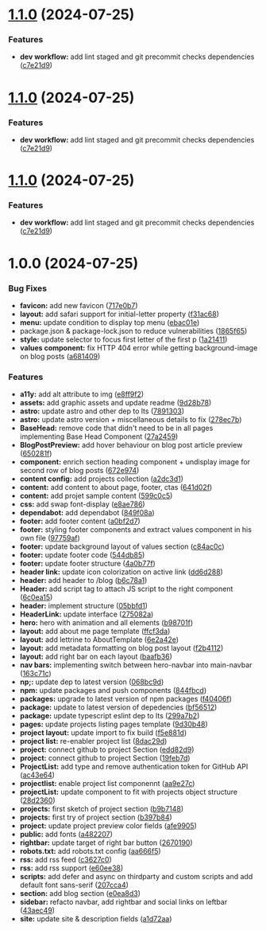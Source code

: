 # [1.1.0](https://github.com/NicolasTOISON/Portfolio/compare/v1.0.0...v1.1.0) (2024-07-25)

### Features

- **dev workflow:** add lint staged and git precommit checks dependencies ([c7e21d9](https://github.com/NicolasTOISON/Portfolio/commit/c7e21d948f937baa877f6c6c928436cc397f8866))

# [1.1.0](https://github.com/NicolasTOISON/Portfolio/compare/v1.0.0...v1.1.0) (2024-07-25)

### Features

- **dev workflow:** add lint staged and git precommit checks dependencies ([c7e21d9](https://github.com/NicolasTOISON/Portfolio/commit/c7e21d948f937baa877f6c6c928436cc397f8866))

# [1.1.0](https://github.com/NicolasTOISON/Portfolio/compare/v1.0.0...v1.1.0) (2024-07-25)

### Features

- **dev workflow:** add lint staged and git precommit checks dependencies ([c7e21d9](https://github.com/NicolasTOISON/Portfolio/commit/c7e21d948f937baa877f6c6c928436cc397f8866))

# 1.0.0 (2024-07-25)

### Bug Fixes

- **favicon:** add new favicon ([717e0b7](https://github.com/NicolasTOISON/Portfolio/commit/717e0b7c784a38ab93a9625ddb6b9555189df99d))
- **layout:** add safari support for initial-letter property ([f31ac68](https://github.com/NicolasTOISON/Portfolio/commit/f31ac68d754088fdfc807da6f3a9b2de76b1b467))
- **menu:** update condition to display top menu ([ebac01e](https://github.com/NicolasTOISON/Portfolio/commit/ebac01ea06e3566342f3af516ad1d82e2a9880a2))
- package.json & package-lock.json to reduce vulnerabilities ([1865f65](https://github.com/NicolasTOISON/Portfolio/commit/1865f65f2123cef5e1991ff64c0c6ab014e2a840))
- **style:** update selector to focus first letter of the first p ([1a21411](https://github.com/NicolasTOISON/Portfolio/commit/1a21411290c00b740afc2065af439ce7796dc9ae))
- **values component:** fix HTTP 404 error while getting background-image on blog posts ([a681409](https://github.com/NicolasTOISON/Portfolio/commit/a681409adbcbe225f4b33023d86ea61426f01bd0))

### Features

- **a11y:** add alt attribute to img ([e8ff9f2](https://github.com/NicolasTOISON/Portfolio/commit/e8ff9f2acba905663c5ba1c8eecec4840f4dabeb))
- **assets:** add graphic assets and update readme ([9d28b78](https://github.com/NicolasTOISON/Portfolio/commit/9d28b78b812afecd81ed641ede654a879b3c5242))
- **astro:** update astro and other dep to lts ([7891303](https://github.com/NicolasTOISON/Portfolio/commit/7891303c8b4faa0844ffce65c07b05e3a39f9854))
- **astro:** update astro version + miscellaneous details to fix ([278ec7b](https://github.com/NicolasTOISON/Portfolio/commit/278ec7b038c73079a85d69a68282d170677e6c67))
- **BaseHead:** remove code that didn't need to be in all pages implementing Base Head Component ([27a2459](https://github.com/NicolasTOISON/Portfolio/commit/27a2459b26f92be4413e09ab517e5d0f0e9e8446))
- **BlogPostPreview:** add hover behaviour on blog post article preview ([650281f](https://github.com/NicolasTOISON/Portfolio/commit/650281fb74d1bb7332b7778fbc1e57eb8faed426))
- **component:** enrich section heading component + undisplay image for second row of blog posts ([672e974](https://github.com/NicolasTOISON/Portfolio/commit/672e974008853e6433057bedbf0b687c5b441657))
- **content config:** add projects collection ([a2dc3d1](https://github.com/NicolasTOISON/Portfolio/commit/a2dc3d14d37f1a078be1f6d23884ed67fc1f7efc))
- **content:** add content to about page, footer, ctas ([641d02f](https://github.com/NicolasTOISON/Portfolio/commit/641d02f451ce89efdd0068f6cca52b408d213b9b))
- **content:** add projet sample content ([599c0c5](https://github.com/NicolasTOISON/Portfolio/commit/599c0c5e848084b65423378f0eecce1c71e0f171))
- **css:** add swap font-display ([e8ae786](https://github.com/NicolasTOISON/Portfolio/commit/e8ae78675aed30a9848286fee4dee74ffcd86369))
- **dependabot:** add dependabot ([849f08a](https://github.com/NicolasTOISON/Portfolio/commit/849f08ae15c64769f04b18dc220d89ac55794149))
- **footer:** add footer content ([a0bf2d7](https://github.com/NicolasTOISON/Portfolio/commit/a0bf2d750a2462dfe7f5149680c53a36f0ccbc5b))
- **footer:** styling footer components and extract values component in his own file ([97759af](https://github.com/NicolasTOISON/Portfolio/commit/97759afd2673b62448ae1a30230ea4b8d1207e3d))
- **footer:** update background layout of values section ([c84ac0c](https://github.com/NicolasTOISON/Portfolio/commit/c84ac0c5b5fd0b99a7f50ccc178f43f2fc31f034))
- **footer:** update footer code ([544db85](https://github.com/NicolasTOISON/Portfolio/commit/544db851afff48fdfd89b7643ba0c3dda0c1a6ac))
- **footer:** update footer structure ([4a0b77f](https://github.com/NicolasTOISON/Portfolio/commit/4a0b77f3c23c8e23c4a63c82de590a9c565b538e))
- **header link:** update icon colorization on active link ([dd6d288](https://github.com/NicolasTOISON/Portfolio/commit/dd6d2880c72ef2a4d7e70694a3bcdc8c85cf0657))
- **header:** add header to /blog ([b6c78a1](https://github.com/NicolasTOISON/Portfolio/commit/b6c78a1a142e8583329c07333d816ac5dcc8529f))
- **Header:** add script tag to attach JS script to the right component ([6c0ea15](https://github.com/NicolasTOISON/Portfolio/commit/6c0ea156ca28fd67f4325fb905ddb0e8f42bdfe6))
- **header:** implement structure ([05bbfd1](https://github.com/NicolasTOISON/Portfolio/commit/05bbfd17d8246292fb8344a2af1636290d10da67))
- **HeaderLink:** update interface ([275082a](https://github.com/NicolasTOISON/Portfolio/commit/275082a8c5206106c156127c107454f77d565df8))
- **hero:** hero with animation and all elements ([b98701f](https://github.com/NicolasTOISON/Portfolio/commit/b98701f371e77fd451bf1eca98c025a69325552e))
- **layout:** add about me page template ([ffcf3da](https://github.com/NicolasTOISON/Portfolio/commit/ffcf3da91f70787407d23e5ced7dc56510103c79))
- **layout:** add lettrine to AboutTemplate ([6e2a42e](https://github.com/NicolasTOISON/Portfolio/commit/6e2a42e0a267c6e3e58062efc04b523e1c25eaf8))
- **layout:** add metadata formatting on blog post layout ([f2b4112](https://github.com/NicolasTOISON/Portfolio/commit/f2b4112dc3fec6f3948427b23366392f64cad197))
- **layout:** add right bar on each layout ([baafb36](https://github.com/NicolasTOISON/Portfolio/commit/baafb3696952a4eb0d445e3f880e846f25730c9f))
- **nav bars:** implementing switch between hero-navbar into main-navbar ([163c71c](https://github.com/NicolasTOISON/Portfolio/commit/163c71c995812f493f98348ebea86eb065b35206))
- **np;:** update dep to latest version ([068bc9d](https://github.com/NicolasTOISON/Portfolio/commit/068bc9df12e3e86269ef0ae4804b84fb9773af77))
- **npm:** update packages and push components ([844fbcd](https://github.com/NicolasTOISON/Portfolio/commit/844fbcd061b1b1d93fb4bcec391fff73fb93d6fc))
- **packages:** upgrade to latest version of npm packages ([f40406f](https://github.com/NicolasTOISON/Portfolio/commit/f40406f27c76e835320b71f4bc8348f61bff615a))
- **package:** update to latest version of depedencies ([bf56512](https://github.com/NicolasTOISON/Portfolio/commit/bf565129b9c8320016509f9c4685cf046963003c))
- **package:** update typescript eslint dep to lts ([299a7b2](https://github.com/NicolasTOISON/Portfolio/commit/299a7b22795200cc60f7a52b88c960ef21dd7b33))
- **pages:** update projects listing pages template ([9d30b48](https://github.com/NicolasTOISON/Portfolio/commit/9d30b48293754e866b4c142a4e9fa5177ca91d25))
- **project layout:** update import to fix build ([f5e881d](https://github.com/NicolasTOISON/Portfolio/commit/f5e881d7f89b5221d458f3f2b95d9b6060af5e08))
- **project list:** re-enabler project list ([8dac29d](https://github.com/NicolasTOISON/Portfolio/commit/8dac29d50849260775008fc372a664a636abf66d))
- **project:** connect github to project Section ([edd82d9](https://github.com/NicolasTOISON/Portfolio/commit/edd82d93afbdbcb856a99e03069595e81e856b7e))
- **project:** connect github to project Section ([19feb7d](https://github.com/NicolasTOISON/Portfolio/commit/19feb7dba180b5364d4e333003c20683992aa915))
- **ProjectList:** add type and remove authentication token for GitHub API ([ac43e64](https://github.com/NicolasTOISON/Portfolio/commit/ac43e64e4b213edbf63fb1d50d597356a15a77a3))
- **projectlist:** enable project list componennt ([aa9e27c](https://github.com/NicolasTOISON/Portfolio/commit/aa9e27ce3ecdbc9f5ad5e38fa7465d6361dde9ef))
- **projectList:** update component to fit with projects object structure ([28d2360](https://github.com/NicolasTOISON/Portfolio/commit/28d23603eb9600bade4fa8fe7cb2440f96e263b4))
- **projects:** first sketch of project section ([b9b7148](https://github.com/NicolasTOISON/Portfolio/commit/b9b7148e61701054e2356b1b78b7b9d959af4409))
- **projects:** first try of project section ([b397b84](https://github.com/NicolasTOISON/Portfolio/commit/b397b8476be6b67ffe1f02ce83d36f1229e44d91))
- **project:** update project preview color fields ([afe9905](https://github.com/NicolasTOISON/Portfolio/commit/afe9905d9974a7cda81b71a3115de375564d84e4))
- **public:** add fonts ([a482207](https://github.com/NicolasTOISON/Portfolio/commit/a4822070d00fed34fb478489315ab08a3cfa7fdc))
- **rightbar:** update target of right bar button ([2670190](https://github.com/NicolasTOISON/Portfolio/commit/26701901e26e6864b7d0185b9821420fd6997a73))
- **robots.txt:** add robots.txt config ([aa666f5](https://github.com/NicolasTOISON/Portfolio/commit/aa666f5221a05aae058b6a5e31f9bec7a1826257))
- **rss:** add rss feed ([c3627c0](https://github.com/NicolasTOISON/Portfolio/commit/c3627c016bdb3a9ddc784b487048e9f4af04f7ad))
- **rss:** add rss support ([e60ee38](https://github.com/NicolasTOISON/Portfolio/commit/e60ee38bfc2e870cda09655160a812672bf0bdc2))
- **scripts:** add defer and async on thirdparty and custom scripts and add default font sans-serif ([207cca4](https://github.com/NicolasTOISON/Portfolio/commit/207cca4b00c8d60817c7765ed9e990d9d9309876))
- **section:** add blog section ([e0ea8d3](https://github.com/NicolasTOISON/Portfolio/commit/e0ea8d37fd6c060af5ff4733b1d87480865fd8ee))
- **sidebar:** refacto navbar, add rightbar and social links on leftbar ([43aec49](https://github.com/NicolasTOISON/Portfolio/commit/43aec491dd8bea5985544d52c78391be49d48033))
- **site:** update site & description fields ([a1d72aa](https://github.com/NicolasTOISON/Portfolio/commit/a1d72aa6b81a4821fb2963d48341fd5f8a9edf6a))
